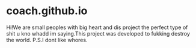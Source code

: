 # coach.github.io
Hi!We are small peoples with big heart and dis project the perfect type of shit u kno whadd im saying.This project was developed to fukking destroy the world.
P.S.I dont like whores.
